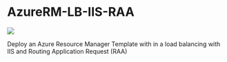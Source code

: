# AzureRM-LB-IIS-RAA

<a href="http://armviz.io/#/?load=https://raw.githubusercontent.com/ALD-Belux/AzureRM-LB-IIS-RAA/master/RPX-Pub/Templates/azuredeploy.json" target="_blank">
  <img src="http://armviz.io/visualizebutton.png"/>
</a>

Deploy an Azure Resource Manager Template with in a load balancing with IIS and Routing Application Request (RAA)
